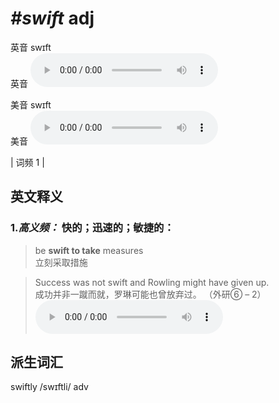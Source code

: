 # ***\#swift*** adj
英音 swɪft  
英音
<audio src="./media/swift-B.aac" controls="controls"></audio>

美音 swɪft  
美音
<audio src="./media/swift.aac" controls="controls"></audio>



| 词频 1 |  

英文释义
---
### 1.*高义频：* **快的；迅速的；敏捷的：**  

 > be **swift to take** measures   
 > 立刻采取措施    

 > Success was not swift and Rowling might have given up.   
 > 成功并非一蹴而就，罗琳可能也曾放弃过。  （外研⑥ – 2）  
<audio src="./media/swift-1.aac" controls="controls"></audio>


派生词汇
---
swiftly /swɪftli/ adv   

